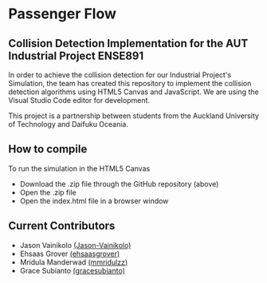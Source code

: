 # Passenger Flow 

## Collision Detection Implementation for the AUT Industrial Project ENSE891
In order to achieve the collision detection for our Industrial Project's Simulation, the team has created this repository to implement the collision detection algorithms using HTML5 Canvas and JavaScript. We are using the Visual Studio Code editor for development.

This project is a partnership between students from the Auckland University of Technology and Daifuku Oceania.

## How to compile
To run the simulation in the HTML5 Canvas
- Download the .zip file through the GitHub repository (above)
- Open the .zip file
- Open the index.html file in a browser window

## Current Contributors
- Jason Vainikolo [(Jason-Vainikolo)](https://github.com/Jason-Vainikolo)
- Ehsaas Grover [(ehsaasgrover)](https://github.com/ehsaasgrover)
- Mridula Manderwad [(mmridulzz)](https://github.com/mmridulzz)
- Grace Subianto [(gracesubianto)](https://github.com/gracesubianto)



